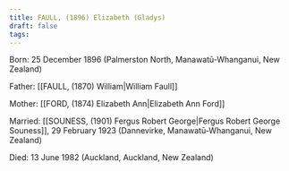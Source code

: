 ```yaml
---
title: FAULL, (1896) Elizabeth (Gladys)
draft: false
tags:
---
```

Born: 25 December 1896 (Palmerston North, Manawatū-Whanganui, New Zealand)

Father: [[FAULL, (1870) William|William Faull]]

Mother: [[FORD, (1874) Elizabeth Ann|Elizabeth Ann Ford]]

Married: [[SOUNESS, (1901) Fergus Robert George|Fergus Robert George Souness]], 29 February 1923 (Dannevirke, Manawatū-Whanganui, New Zealand)

Died: 13 June 1982 (Auckland, Auckland, New Zealand)